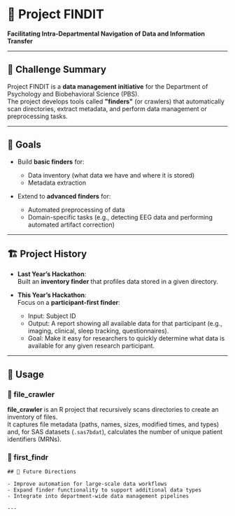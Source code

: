 # 🔎 Project FINDIT  
**Facilitating Intra-Departmental Navigation of Data and Information Transfer**

---

## 📌 Challenge Summary

Project FINDIT is a **data management initiative** for the Department of Psychology and Biobehavioral Science (PBS).  
The project develops tools called **"finders"** (or crawlers) that automatically scan directories, extract metadata, and perform data management or preprocessing tasks.  

---

## 🎯 Goals

- Build **basic finders** for:
  - Data inventory (what data we have and where it is stored)  
  - Metadata extraction  

- Extend to **advanced finders** for:
  - Automated preprocessing of data  
  - Domain-specific tasks (e.g., detecting EEG data and performing automated artifact correction)  

---

## 🏗️ Project History

- **Last Year’s Hackathon**:  
  Built an **inventory finder** that profiles data stored in a given directory.  

- **This Year’s Hackathon**:  
  Focus on a **participant-first finder**:  
  - Input: Subject ID  
  - Output: A report showing all available data for that participant (e.g., imaging, clinical, sleep tracking, questionnaires).  
  - Goal: Make it easy for researchers to quickly determine what data is available for any given research participant.  

---
## 🚀 Usage

### 📂 file_crawler

**file_crawler** is an R project that recursively scans directories to create an inventory of files.  
It captures file metadata (paths, names, sizes, modified times, and types) and, for SAS datasets (`.sas7bdat`), calculates the number of unique patient identifiers (MRNs).  

### 📂 first_findr

```
## 🚀 Future Directions

- Improve automation for large-scale data workflows  
- Expand finder functionality to support additional data types  
- Integrate into department-wide data management pipelines  

---
